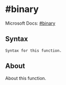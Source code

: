---
---

# \#binary

Microsoft Docs: [\#binary](https://docs.microsoft.com/en-us/powerquery-m/sharpbinary)

## Syntax

```powerquery-m
Syntax for this function.
```

## About

About this function.

